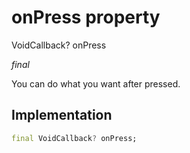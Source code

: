 


# onPress property







VoidCallback? onPress
  
_<span class="feature">final</span>_



<p>You can do what you want after pressed.</p>



## Implementation

```dart
final VoidCallback? onPress;
```







